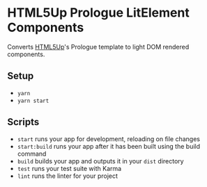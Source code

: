 # HTML5Up Prologue LitElement Components

Converts [HTML5Up](http://html5up.net/)'s Prologue template to light DOM
rendered components.

## Setup

* `yarn`
* `yarn start`

## Scripts

- `start` runs your app for development, reloading on file changes
- `start:build` runs your app after it has been built using the build command
- `build` builds your app and outputs it in your `dist` directory
- `test` runs your test suite with Karma
- `lint` runs the linter for your project
